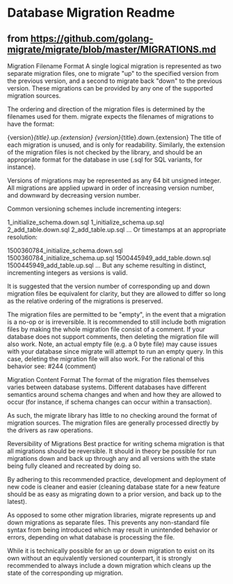 # Database Migration Readme

## from https://github.com/golang-migrate/migrate/blob/master/MIGRATIONS.md


Migration Filename Format
A single logical migration is represented as two separate migration files, one to migrate "up" to the specified version from the previous version, and a second to migrate back "down" to the previous version. These migrations can be provided by any one of the supported migration sources.

The ordering and direction of the migration files is determined by the filenames used for them. migrate expects the filenames of migrations to have the format:

{version}_{title}.up.{extension}
{version}_{title}.down.{extension}
The title of each migration is unused, and is only for readability. Similarly, the extension of the migration files is not checked by the library, and should be an appropriate format for the database in use (.sql for SQL variants, for instance).

Versions of migrations may be represented as any 64 bit unsigned integer. All migrations are applied upward in order of increasing version number, and downward by decreasing version number.

Common versioning schemes include incrementing integers:

1_initialize_schema.down.sql
1_initialize_schema.up.sql
2_add_table.down.sql
2_add_table.up.sql
...
Or timestamps at an appropriate resolution:

1500360784_initialize_schema.down.sql
1500360784_initialize_schema.up.sql
1500445949_add_table.down.sql
1500445949_add_table.up.sql
...
But any scheme resulting in distinct, incrementing integers as versions is valid.

It is suggested that the version number of corresponding up and down migration files be equivalent for clarity, but they are allowed to differ so long as the relative ordering of the migrations is preserved.

The migration files are permitted to be "empty", in the event that a migration is a no-op or is irreversible. It is recommended to still include both migration files by making the whole migration file consist of a comment. If your database does not support comments, then deleting the migration file will also work. Note, an actual empty file (e.g. a 0 byte file) may cause issues with your database since migrate will attempt to run an empty query. In this case, deleting the migration file will also work. For the rational of this behavior see: #244 (comment)

Migration Content Format
The format of the migration files themselves varies between database systems. Different databases have different semantics around schema changes and when and how they are allowed to occur (for instance, if schema changes can occur within a transaction).

As such, the migrate library has little to no checking around the format of migration sources. The migration files are generally processed directly by the drivers as raw operations.

Reversibility of Migrations
Best practice for writing schema migration is that all migrations should be reversible. It should in theory be possible for run migrations down and back up through any and all versions with the state being fully cleaned and recreated by doing so.

By adhering to this recommended practice, development and deployment of new code is cleaner and easier (cleaning database state for a new feature should be as easy as migrating down to a prior version, and back up to the latest).

As opposed to some other migration libraries, migrate represents up and down migrations as separate files. This prevents any non-standard file syntax from being introduced which may result in unintended behavior or errors, depending on what database is processing the file.

While it is technically possible for an up or down migration to exist on its own without an equivalently versioned counterpart, it is strongly recommended to always include a down migration which cleans up the state of the corresponding up migration.
